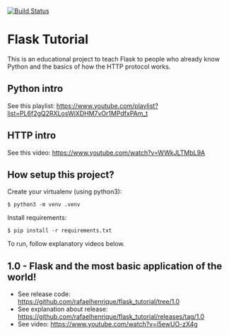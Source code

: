 [![Build Status](https://travis-ci.org/rafaelhenrique/flask_tutorial.svg?branch=master)](https://travis-ci.org/rafaelhenrique/flask_tutorial)

# Flask Tutorial

This is an educational project to teach Flask to people who already know Python and the basics of how the HTTP protocol works.

## Python intro

See this playlist: https://www.youtube.com/playlist?list=PL6f2gQ2RXLosWiXDHM7vOr1MPdfxPAm_t

## HTTP intro

See this video: https://www.youtube.com/watch?v=WWkJLTMbL9A

## How setup this project?

Create your virtualenv (using python3):

```
$ python3 -m venv .venv
```

Install requirements:

```
$ pip install -r requirements.txt
```

To run, follow explanatory videos below.

## 1.0 - Flask and the most basic application of the world!

- See release code: https://github.com/rafaelhenrique/flask_tutorial/tree/1.0
- See explanation about release: https://github.com/rafaelhenrique/flask_tutorial/releases/tag/1.0
- See video: https://www.youtube.com/watch?v=i5ewUO-zX4g
